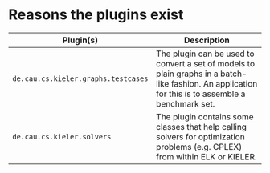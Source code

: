 
# Reasons the plugins exist

| Plugin(s) | Description |
|-----------|-------------|
| `de.cau.cs.kieler.graphs.testcases` | The plugin can be used to convert a set of models to plain graphs in a batch-like fashion. An application for this is to assemble a benchmark set. |
| `de.cau.cs.kieler.solvers` | The plugin contains some classes that help calling solvers for optimization problems (e.g. CPLEX) from within ELK or KIELER.|
